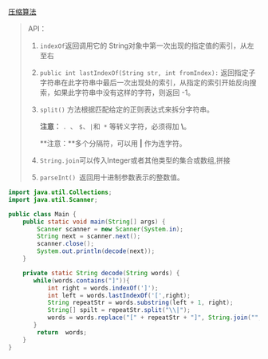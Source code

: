 [压缩算法](https://www.nowcoder.com/questionTerminal/c27561e5b7e0441493adb9a54071888d)

> API：
>
> 1. `indexOf`返回调用它的 String对象中第一次出现的指定值的索引，从左至右
>
> 2. `public int lastIndexOf(String str, int fromIndex):` 返回指定子字符串在此字符串中最后一次出现处的索引，从指定的索引开始反向搜索，如果此字符串中没有这样的字符，则返回 -1。
>
> 3. `split()` 方法根据匹配给定的正则表达式来拆分字符串。
>
>    **注意：** `. `、 `$`、` | `和` *` 等转义字符，必须得加 **\\**。
>
>    **注意：**多个分隔符，可以用 **|** 作为连字符。
>
> 4. `String.join`可以传入Integer或者其他类型的集合或数组,拼接
>
> 5. `parseInt() `返回用十进制参数表示的整数值。

```java
import java.util.Collections;
import java.util.Scanner;

public class Main {
    public static void main(String[] args) {
        Scanner scanner = new Scanner(System.in);
        String next = scanner.next();
        scanner.close();
        System.out.println(decode(next));
    }

    private static String decode(String words) {
       while(words.contains("]")){
           int right = words.indexOf(']');
           int left = words.lastIndexOf('[',right);
           String repeatStr = words.substring(left + 1, right);
           String[] spilt = repeatStr.split("\\|");
           words = words.replace("[" + repeatStr + "]", String.join("", Collections.nCopies(Integer.parseInt(spilt[0]), spilt[1])));
       }
        return  words;
    }
}

```

